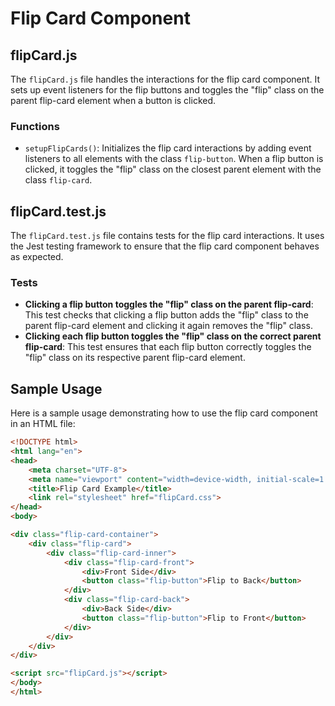 # Flip Card Component

## flipCard.js

The `flipCard.js` file handles the interactions for the flip card component. It sets up event listeners for the flip buttons and toggles the "flip" class on the parent flip-card element when a button is clicked.

### Functions

- `setupFlipCards()`: Initializes the flip card interactions by adding event listeners to all elements with the class `flip-button`. When a flip button is clicked, it toggles the "flip" class on the closest parent element with the class `flip-card`.

## flipCard.test.js

The `flipCard.test.js` file contains tests for the flip card interactions. It uses the Jest testing framework to ensure that the flip card component behaves as expected.

### Tests

- **Clicking a flip button toggles the "flip" class on the parent flip-card**: This test checks that clicking a flip button adds the "flip" class to the parent flip-card element and clicking it again removes the "flip" class.
- **Clicking each flip button toggles the "flip" class on the correct parent flip-card**: This test ensures that each flip button correctly toggles the "flip" class on its respective parent flip-card element.

## Sample Usage

Here is a sample usage demonstrating how to use the flip card component in an HTML file:

```html
<!DOCTYPE html>
<html lang="en">
<head>
    <meta charset="UTF-8">
    <meta name="viewport" content="width=device-width, initial-scale=1.0">
    <title>Flip Card Example</title>
    <link rel="stylesheet" href="flipCard.css">
</head>
<body>

<div class="flip-card-container">
    <div class="flip-card">
        <div class="flip-card-inner">
            <div class="flip-card-front">
                <div>Front Side</div>
                <button class="flip-button">Flip to Back</button>
            </div>
            <div class="flip-card-back">
                <div>Back Side</div>
                <button class="flip-button">Flip to Front</button>
            </div>
        </div>
    </div>
</div>

<script src="flipCard.js"></script>
</body>
</html>
```
